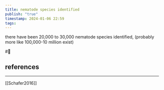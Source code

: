 ```yaml
---
title: nematode species identified
publish: "true"
timestamp: 2024-01-06 22:59
tags:
---
```

there have been 20,000 to 30,000 nematode species identified, (probably more like 100,000-10 million exist)



#🥚 
## references
---
[[Schafer2016]]